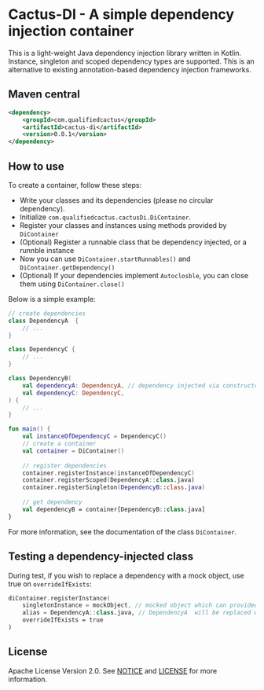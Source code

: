 # Cactus-DI - A simple dependency injection container

This is a light-weight Java dependency injection library written in Kotlin.
Instance, singleton and scoped dependency types are supported.
This is an alternative to existing annotation-based dependency injection frameworks.

## Maven central

```xml
<dependency>
    <groupId>com.qualifiedcactus</groupId>
    <artifactId>cactus-di</artifactId>
    <version>0.0.1</version>
</dependency>
```

## How to use

To create a container, follow these steps:

- Write your classes and its dependencies (please no circular dependency).
- Initialize `com.qualifiedcactus.cactusDi.DiContainer`.
- Register your classes and instances using methods provided by `DiContainer`
- (Optional) Register a runnable class that be dependency injected, or a runnble instance
- Now you can use `DiContainer.startRunnables()` and `DiContainer.getDependency()`
- (Optional) If your dependencies implement `Autoclosble`, you can close them using `DiContainer.close()` 

Below is a simple example:

```kotlin
// create dependencies
class DependencyA  {
    // ...
}

class DependencyC {
    // ...
}

class DependencyB(
    val dependencyA: DependencyA, // dependency injected via constructor
    val dependencyC: DependencyC,
) {
    // ...
}

fun main() {
    val instanceOfDependencyC = DependencyC()
    // create a container
    val container = DiContainer()
    
    // register dependencies
    container.registerInstance(instanceOfDependencyC)
    container.registerScoped(DependencyA::class.java)
    container.registerSingleton(DependencyB::class.java)
    
    // get dependency
    val dependencyB = container[DependencyB::class.java]
}
```

For more information, see the documentation of the class `DiContainer`.


## Testing a dependency-injected class

During test, if you wish to replace a dependency with a mock object, use true on `overrideIfExists`:

```kotlin
diContainer.registerInstance(
    singletonInstance = mockObject, // mocked object which can provided by you or other libraries such as Mockito
    alias = DependencyA::class.java, // DependencyA  will be replaced with mock object
    overrideIfExists = true
)
```

## License

Apache License Version 2.0. See [NOTICE](NOTICE) and [LICENSE](LICENSE) for more information.